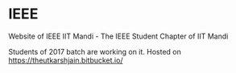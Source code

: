 # IEEE

Website of IEEE IIT Mandi - The IEEE Student Chapter of IIT Mandi

Students of 2017 batch are working on it. Hosted on https://theutkarshjain.bitbucket.io/
